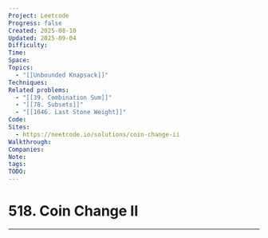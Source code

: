 ```yaml
---
Project: Leetcode
Progress: false
Created: 2025-08-10
Updated: 2025-09-04
Difficulty:
Time:
Space:
Topics:
  - "[[Unbounded Knapsack]]"
Techniques:
Related problems:
  - "[[39. Combination Sum]]"
  - "[[78. Subsets]]"
  - "[[1046. Last Stone Weight]]"
Code:
Sites:
  - https://neetcode.io/solutions/coin-change-ii
Walkthrough:
Companies:
Note:
tags:
TODO:
---
```

# 518. Coin Change II
---

